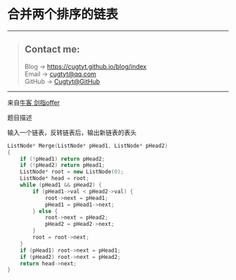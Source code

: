 # 合并两个排序的链表

---
> ## Contact me:
> Blog -> <https://cugtyt.github.io/blog/index>  
> Email -> <cugtyt@qq.com>  
> GitHub -> [Cugtyt@GitHub](https://github.com/Cugtyt)

---

来自[牛客 剑指offer](https://www.nowcoder.com/)

题目描述

输入一个链表，反转链表后，输出新链表的表头

``` c++
ListNode* Merge(ListNode* pHead1, ListNode* pHead2)
{
    if (!pHead1) return pHead2;
    if (!pHead2) return pHead1;
    ListNode* root = new ListNode(0);
    ListNode* head = root;
    while (pHead1 && pHead2) {
        if (pHead1->val < pHead2->val) {
            root->next = pHead1;
            pHead1 = pHead1->next;
        } else {
            root->next = pHead2;
            pHead2 = pHead2->next;
        }
        root = root->next;
    }
    if (pHead1) root->next = pHead1;
    if (pHead2) root->next = pHead2;
    return head->next;
}
```